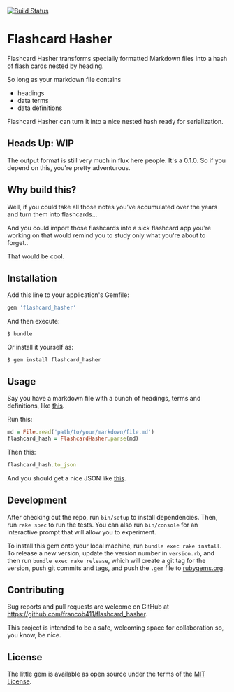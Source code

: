 [![Build Status](https://travis-ci.org/FrancoB411/flashcard_hasher.svg?branch=master)](https://travis-ci.org/FrancoB411/flashcard_hasher)
# Flashcard Hasher 

Flashcard Hasher transforms specially formatted Markdown files into a hash of flash cards nested by heading.

So long as your markdown file contains
* headings
* data terms
* data definitions

Flashcard Hasher can turn it into a nice nested hash ready for serialization.

## Heads Up: WIP

The output format is still very much in flux here people. It's a 0.1.0. So if you depend on this, you're pretty adventurous.

## Why build this?

Well, if you could take all those notes you've accumulated over the years and turn them into flashcards...

And you could import those flashcards into a sick flashcard app you're working on that would remind you to study only what you're about to forget..

That would be cool. 


## Installation

Add this line to your application's Gemfile:

```ruby
gem 'flashcard_hasher'
```

And then execute:

    $ bundle

Or install it yourself as:

    $ gem install flashcard_hasher 

## Usage

Say you have a markdown file with a bunch of headings, terms and definitions, like [this](https://github.com/FrancoB411/flashcard_hasher/blob/master/spec/fixtures/sample_input.md).

Run this:

```ruby
md = File.read('path/to/your/markdown/file.md')
flashcard_hash = FlashcardHasher.parse(md)
```

Then this: 

```ruby
flashcard_hash.to_json
```

And you should get a nice JSON like [this](https://github.com/FrancoB411/flashcard_hasher/blob/master/spec/fixtures/sample_output.json).

## Development

After checking out the repo, run `bin/setup` to install dependencies. Then, run `rake spec` to run the tests. You can also run `bin/console` for an interactive prompt that will allow you to experiment.

To install this gem onto your local machine, run `bundle exec rake install`. To release a new version, update the version number in `version.rb`, and then run `bundle exec rake release`, which will create a git tag for the version, push git commits and tags, and push the `.gem` file to [rubygems.org](https://rubygems.org).

## Contributing

Bug reports and pull requests are welcome on GitHub at https://github.com/francob411/flashcard_hasher.

This project is intended to be a safe, welcoming space for collaboration so, you know, be nice.

## License

The little gem is available as open source under the terms of the [MIT License](https://opensource.org/licenses/MIT).

